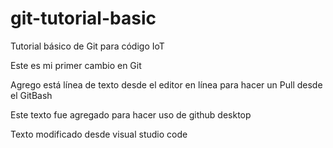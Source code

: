 # git-tutorial-basic
Tutorial básico de Git para código IoT

Este es mi primer cambio en Git

Agrego está línea de texto desde el editor en línea para hacer un Pull desde el GitBash

Este texto fue agregado para hacer uso de github desktop

Texto modificado desde visual studio code 